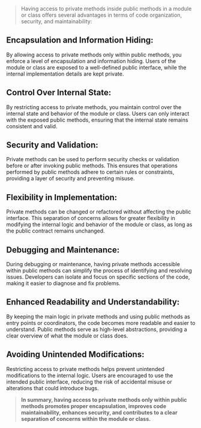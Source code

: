 > Having access to private methods inside public methods in a module or class offers several advantages in terms of code organization, security, and maintainability:

## Encapsulation and Information Hiding:

By allowing access to private methods only within public methods, you enforce a level of encapsulation and information hiding. Users of the module or class are exposed to a well-defined public interface, while the internal implementation details are kept private.

## Control Over Internal State:

By restricting access to private methods, you maintain control over the internal state and behavior of the module or class. Users can only interact with the exposed public methods, ensuring that the internal state remains consistent and valid.

## Security and Validation:

Private methods can be used to perform security checks or validation before or after invoking public methods. This ensures that operations performed by public methods adhere to certain rules or constraints, providing a layer of security and preventing misuse.

## Flexibility in Implementation:

Private methods can be changed or refactored without affecting the public interface. This separation of concerns allows for greater flexibility in modifying the internal logic and behavior of the module or class, as long as the public contract remains unchanged.

## Debugging and Maintenance:

During debugging or maintenance, having private methods accessible within public methods can simplify the process of identifying and resolving issues. Developers can isolate and focus on specific sections of the code, making it easier to diagnose and fix problems.

## Enhanced Readability and Understandability:

By keeping the main logic in private methods and using public methods as entry points or coordinators, the code becomes more readable and easier to understand. Public methods serve as high-level abstractions, providing a clear overview of what the module or class does.

## Avoiding Unintended Modifications:

Restricting access to private methods helps prevent unintended modifications to the internal logic. Users are encouraged to use the intended public interface, reducing the risk of accidental misuse or alterations that could introduce bugs.

> **In summary, having access to private methods only within public methods promotes proper encapsulation, improves code maintainability, enhances security, and contributes to a clear separation of concerns within the module or class.**
